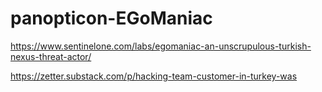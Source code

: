 # panopticon-EGoManiac

https://www.sentinelone.com/labs/egomaniac-an-unscrupulous-turkish-nexus-threat-actor/

https://zetter.substack.com/p/hacking-team-customer-in-turkey-was
